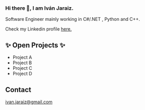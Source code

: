 ### Hi there 👋, I am Iván Jaraiz. 
Software Engineer mainly working in C#/.NET , Python and C++. 

Check my Linkedin profile [here.](https://www.linkedin.com/in/ivanjaraizmateo/)

## ✨ Open Projects ✨

- Project A
- Project B
- Project C
- Project D

## Contact

ivan.jaraiz@gmail.com

<!--
**IJM22/IJM22** is a ✨ _special_ ✨ repository because its `README.md` (this file) appears on your GitHub profile.

Here are some ideas to get you started:

- 🔭 I’m currently working on ...
- 🌱 I’m currently learning ...
- 👯 I’m looking to collaborate on ...
- 🤔 I’m looking for help with ...
- 💬 Ask me about ...
- 📫 How to reach me: ...
- 😄 Pronouns: ...
- ⚡ Fun fact: ...
-->
